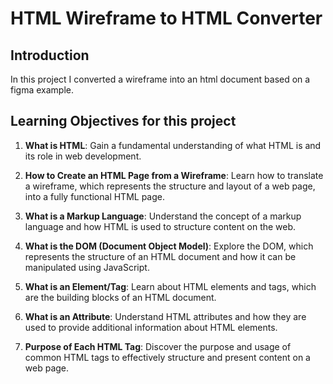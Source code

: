 # HTML Wireframe to HTML Converter

## Introduction
In this project I converted a wireframe into an html document based on a figma example.

## Learning Objectives for this project

1. **What is HTML**: Gain a fundamental understanding of what HTML is and its role in web development.

2. **How to Create an HTML Page from a Wireframe**: Learn how to translate a wireframe, which represents the structure and layout of a web page, into a fully functional HTML page.

3. **What is a Markup Language**: Understand the concept of a markup language and how HTML is used to structure content on the web.

4. **What is the DOM (Document Object Model)**: Explore the DOM, which represents the structure of an HTML document and how it can be manipulated using JavaScript.

5. **What is an Element/Tag**: Learn about HTML elements and tags, which are the building blocks of an HTML document.

6. **What is an Attribute**: Understand HTML attributes and how they are used to provide additional information about HTML elements.

7. **Purpose of Each HTML Tag**: Discover the purpose and usage of common HTML tags to effectively structure and present content on a web page.
